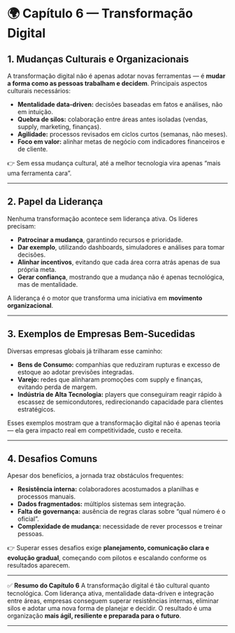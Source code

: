 # 🌍 Capítulo 6 — Transformação Digital

## 1. Mudanças Culturais e Organizacionais

A transformação digital não é apenas adotar novas ferramentas — é **mudar a forma como as pessoas trabalham e decidem**.
Principais aspectos culturais necessários:

* **Mentalidade data-driven:** decisões baseadas em fatos e análises, não em intuição.
* **Quebra de silos:** colaboração entre áreas antes isoladas (vendas, supply, marketing, finanças).
* **Agilidade:** processos revisados em ciclos curtos (semanas, não meses).
* **Foco em valor:** alinhar metas de negócio com indicadores financeiros e de cliente.

👉 Sem essa mudança cultural, até a melhor tecnologia vira apenas “mais uma ferramenta cara”.

---

## 2. Papel da Liderança

Nenhuma transformação acontece sem liderança ativa.
Os líderes precisam:

* **Patrocinar a mudança**, garantindo recursos e prioridade.
* **Dar exemplo**, utilizando dashboards, simuladores e análises para tomar decisões.
* **Alinhar incentivos**, evitando que cada área corra atrás apenas de sua própria meta.
* **Gerar confiança**, mostrando que a mudança não é apenas tecnológica, mas de mentalidade.

A liderança é o motor que transforma uma iniciativa em **movimento organizacional**.

---

## 3. Exemplos de Empresas Bem-Sucedidas

Diversas empresas globais já trilharam esse caminho:

* **Bens de Consumo:** companhias que reduziram rupturas e excesso de estoque ao adotar previsões integradas.
* **Varejo:** redes que alinharam promoções com supply e finanças, evitando perda de margem.
* **Indústria de Alta Tecnologia:** players que conseguiram reagir rápido à escassez de semicondutores, redirecionando capacidade para clientes estratégicos.

Esses exemplos mostram que a transformação digital não é apenas teoria — ela gera impacto real em competitividade, custo e receita.

---

## 4. Desafios Comuns

Apesar dos benefícios, a jornada traz obstáculos frequentes:

* **Resistência interna:** colaboradores acostumados a planilhas e processos manuais.
* **Dados fragmentados:** múltiplos sistemas sem integração.
* **Falta de governança:** ausência de regras claras sobre “qual número é o oficial”.
* **Complexidade de mudança:** necessidade de rever processos e treinar pessoas.

👉 Superar esses desafios exige **planejamento, comunicação clara e evolução gradual**, começando com pilotos e escalando conforme os resultados aparecem.

---

✅ **Resumo do Capítulo 6**
A transformação digital é tão cultural quanto tecnológica.
Com liderança ativa, mentalidade data-driven e integração entre áreas, empresas conseguem superar resistências internas, eliminar silos e adotar uma nova forma de planejar e decidir.
O resultado é uma organização **mais ágil, resiliente e preparada para o futuro**.

---